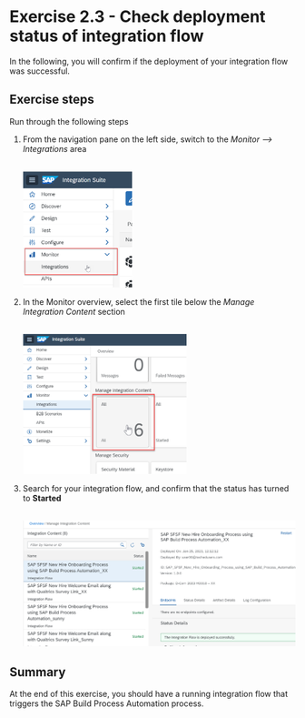 # Exercise 2.3 - Check deployment status of integration flow

In the following, you will confirm if the deployment of your integration flow was successful.

## Exercise steps

Run through the following steps
1. From the navigation pane on the left side, switch to the *Monitor --> Integrations* area

    <br><img src="/exercises/ex1/images/01-0015.png" width=40% height=40%>

2. In the Monitor overview, select the first tile below the *Manage Integration Content* section

    <br><img src="/exercises/ex1/images/01-0016.png" width=60% height=60%>

3. Search for your integration flow, and confirm that the status has turned to **Started**

    <br>![Design menu](/exercises/ex2/images/02-0009.png)

## Summary

At the end of this exercise, you should have a running integration flow that triggers the SAP Build Process Automation process.



